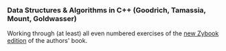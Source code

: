 ### Data Structures & Algorithms in C++ (Goodrich, Tamassia, Mount, Goldwasser)

Working through (at least) all even numbered exercises of the [new Zybook edition](https://www.zybooks.com/catalog/data-structures-algorithms-c-plus-plus/) of the authors' book.